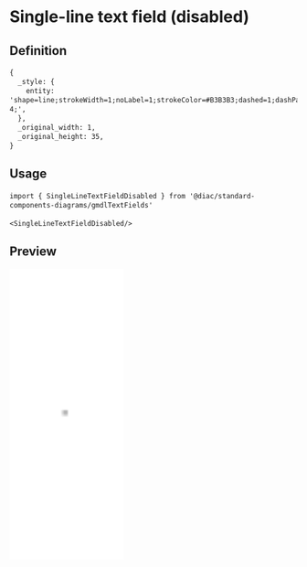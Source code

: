 # Single-line text field (disabled)

## Definition

```
{
  _style: { 
    entity: 'shape=line;strokeWidth=1;noLabel=1;strokeColor=#B3B3B3;dashed=1;dashPattern=1 4;',
  },
  _original_width: 1,
  _original_height: 35,
}
```

## Usage

```
import { SingleLineTextFieldDisabled } from '@diac/standard-components-diagrams/gmdlTextFields'

<SingleLineTextFieldDisabled/>
```

## Preview

<img src="./single-line-text-field-disabled.png" width="200"/>
